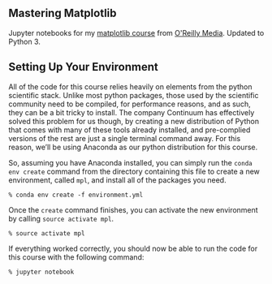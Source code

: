 ## Mastering Matplotlib

Jupyter notebooks for my [matplotlib course][1] from [O'Reilly Media][2].
Updated to Python 3.

## Setting Up Your Environment

All of the code for this course relies heavily on elements from the
python scientific stack. Unlike most python packages, those used by
the scientific community need to be compiled, for performance reasons,
and as such, they can be a bit tricky to install. The company
Continuum has effectively solved this problem for us though, by
creating a new distribution of Python that comes with many of these
tools already installed, and pre-complied versions of the rest are
just a single terminal command away. For this reason, we’ll be using
Anaconda as our python distribution for this course.

So, assuming you have Anaconda installed, you can simply run the
`conda env create` command from the directory containing this file to
create a new environment, called `mpl`, and install all of the
packages you need.

`% conda env create -f environment.yml`

Once the `create` command finishes, you can activate the new
environment by calling `source activate mpl`.

`% source activate mpl`

If everything worked correctly, you should now be able to run the code
for this course with the following command:

`% jupyter notebook`

[1]: http://shop.oreilly.com/product/0636920045632.do
[2]: http://www.oreilly.com
